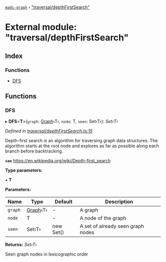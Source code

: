 [`mads-graph`](../README.md) › ["traversal/depthFirstSearch"](_traversal_depthfirstsearch_.md)

# External module: "traversal/depthFirstSearch"

## Index

### Functions

* [DFS](_traversal_depthfirstsearch_.md#dfs)

## Functions

###  DFS

▸ **DFS**<**T**>(`graph`: [Graph](../classes/_graph_.graph.md)‹T›, `node`: T, `seen`: Set‹T›): *Set‹T›*

*Defined in [traversal/depthFirstSearch.ts:15](https://github.com/Bartozzz/mads/blob/38b6193/packages/mads-graph/src/traversal/depthFirstSearch.ts#L15)*

Depth-first search is an algorithm for traversing graph data structures. The
algorithm starts at the root node and explores as far as possible along each
branch before backtracking.

**`see`** https://en.wikipedia.org/wiki/Depth-first_search

**Type parameters:**

▪ **T**

**Parameters:**

Name | Type | Default | Description |
------ | ------ | ------ | ------ |
`graph` | [Graph](../classes/_graph_.graph.md)‹T› | - | A graph |
`node` | T | - | A node of the graph |
`seen` | Set‹T› | new Set() | A set of already seen graph nodes |

**Returns:** *Set‹T›*

Seen graph nodes in lexicographic order
